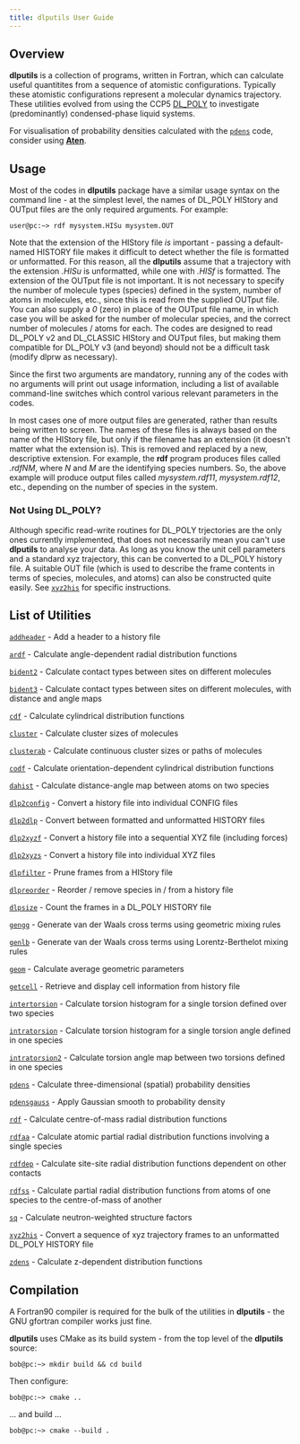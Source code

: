 ```yaml
---
title: dlputils User Guide
---
```


## Overview

**dlputils** is a collection of programs, written in Fortran, which can calculate useful quantitites from a sequence of atomistic configurations. Typically these atomistic configurations represent a molecular dynamics trajectory. These utilities evolved from using the CCP5 [DL_POLY](http://www.scd.stfc.ac.uk/SCD/44516.aspx) to investigate (predominantly) condensed-phase liquid systems.

For visualisation of probability densities calculated with the [`pdens`](pdens) code, consider using [**Aten**](/aten).

## Usage

Most of the codes in **dlputils** package have a similar usage syntax on the command line - at the simplest level, the names of DL_POLY HIStory and OUTput files are the only required arguments. For example:

```
user@pc:~> rdf mysystem.HISu mysystem.OUT
```

Note that the extension of the HIStory file *is* important - passing a default-named HISTORY file makes it difficult to detect whether the file is formatted or unformatted. For this reason, all the **dlputils** assume that a trajectory with the extension _.HISu_ is unformatted, while one with _.HISf_ is formatted. The extension of the OUTput file is not important. It is not necessary to specify the number of molecule types (species) defined in the system, number of atoms in molecules, etc., since this is read from the supplied OUTput file. You can also supply a _0_ (zero) in place of the OUTput file name, in which case you will be asked for the number of molecular species, and the correct number of molecules / atoms for each. The codes are designed to read DL_POLY v2 and DL_CLASSIC HIStory and OUTput files, but making them compatible for DL_POLY v3 (and beyond) should not be a difficult task (modify dlprw as necessary).

Since the first two arguments are mandatory, running any of the codes with no arguments will print out usage information, including a list of available command-line switches which control various relevant parameters in the codes.

In most cases one of more output files are generated, rather than results being written to screen.  The names of these files is always based on the name of the HIStory file, but only if the filename has an extension (it doesn't matter what the extension is). This is removed and replaced by a new, descriptive extension. For example, the **rdf** program produces files called _.rdfNM_, where _N_ and _M_ are the identifying species numbers. So, the above example will produce output files called _mysystem.rdf11_, _mysystem.rdf12_, etc., depending on the number of species in the system.

### Not Using DL_POLY?

Although specific read-write routines for DL_POLY trjectories are the only ones currently implemented, that does not necessarily mean you can't use **dlputils** to analyse your data. As long as you know the unit cell parameters and a standard xyz trajectory, this can be converted to a DL_POLY history file. A suitable OUT file (which is used to describe the frame contents in terms of species, molecules, and atoms) can also be constructed quite easily. See [`xyz2his`](xyz2his) for specific instructions.

## List of Utilities

[`addheader`](addheader) - Add a header to a history file

[`ardf`](ardf) - Calculate angle-dependent radial distribution functions

[`bident2`](bident2) - Calculate contact types between sites on different molecules

[`bident3`](bident3) - Calculate contact types between sites on different molecules, with distance and angle maps

[`cdf`](cdf) - Calculate cylindrical distribution functions

[`cluster`](cluster) - Calculate cluster sizes of molecules

[`clusterab`](clusterab) - Calculate continuous cluster sizes or paths of molecules

[`codf`](codf) - Calculate orientation-dependent cylindrical distribution functions

[`dahist`](dahist) - Calculate distance-angle map between atoms on two species

[`dlp2config`](dlp2config) - Convert a history file into individual CONFIG files

[`dlp2dlp`](dlp2dlp) - Convert between formatted and unformatted HISTORY files

[`dlp2xyzf`](dlp2xyzf) - Convert a history file into a sequential XYZ file (including forces)

[`dlp2xyzs`](dlp2xyzs) - Convert a history file into individual XYZ files

[`dlpfilter`](dlpfilter) - Prune frames from a HIStory file

[`dlpreorder`](dlpreorder) - Reorder / remove species in / from a history file

[`dlpsize`](dlpsize) - Count the frames in a DL_POLY HISTORY file

[`gengg`](gengg) - Generate van der Waals cross terms using geometric mixing rules

[`genlb`](genlb) - Generate van der Waals cross terms using Lorentz-Berthelot mixing rules

[`geom`](geom) - Calculate average geometric parameters

[`getcell`](getcell) - Retrieve and display cell information from history file

[`intertorsion`](intertorsion) - Calculate torsion histogram for a single torsion defined over two species

[`intratorsion`](intratorsion) - Calculate torsion histogram for a single torsion angle defined in one species

[`intratorsion2`](intratorsion2) - Calculate torsion angle map between two torsions defined in one species

[`pdens`](pdens) - Calculate three-dimensional (spatial) probability densities

[`pdensgauss`](pdensgauss) - Apply Gaussian smooth to probability density

[`rdf`](rdf) - Calculate centre-of-mass radial distribution functions

[`rdfaa`](rdfaa) - Calculate atomic partial radial distribution functions involving a single species

[`rdfdep`](rdfdep) - Calculate site-site radial distribution functions dependent on other contacts

[`rdfss`](rdfss) - Calculate partial radial distribution functions from atoms of one species to the centre-of-mass of another

[`sq`](sq) - Calculate neutron-weighted structure factors

[`xyz2his`](xyz2his) - Convert a sequence of xyz trajectory frames to an unformatted DL_POLY HISTORY file

[`zdens`](zdens) - Calculate z-dependent distribution functions

## Compilation

A Fortran90 compiler is required for the bulk of the utilities in **dlputils** - the GNU gfortran compiler works just fine.

**dlputils** uses CMake as its build system - from the top level of the **dlputils** source:

```
bob@pc:~> mkdir build && cd build
```

Then configure:

```
bob@pc:~> cmake ..
```

... and build ...

```
bob@pc:~> cmake --build .
```
